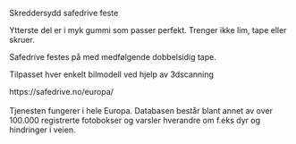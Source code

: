 <!-- Edit this file to change the product description -->

<p>Skreddersydd safedrive feste </p>
<p>Ytterste del er i myk gummi som passer perfekt. Trenger ikke lim, tape eller skruer.</p>
<p>Safedrive festes på med medfølgende dobbelsidig tape.</p>
<p>Tilpasset hver enkelt bilmodell ved hjelp av 3dscanning</p>
<p>https://safedrive.no/europa/<br><br><span>Tjenesten fungerer i hele Europa. Databasen består blant annet av over 100.000 registrerte fotobokser og varsler hverandre om f.eks dyr og hindringer i veien. </span><br><br></p>